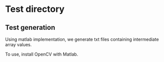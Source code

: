 # Test directory

## Test generation

Using matlab implementation, we generate txt files containing intermediate array values. 

To use, install OpenCV with Matlab.
